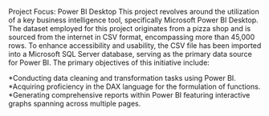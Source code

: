 
Project Focus: Power BI Desktop
This project revolves around the utilization of a key business intelligence tool, specifically Microsoft Power BI Desktop. The dataset employed for this project originates from a pizza shop and is sourced from the internet in CSV format, encompassing more than 45,000 rows. To enhance accessibility and usability, the CSV file has been imported into a Microsoft SQL Server database, serving as the primary data source for Power BI.
The primary objectives of this initiative include:

*Conducting data cleaning and transformation tasks using Power BI.
*Acquiring proficiency in the DAX language for the formulation of functions.
*Generating comprehensive reports within Power BI featuring interactive graphs spanning across multiple pages.
